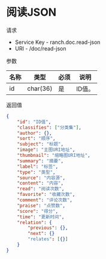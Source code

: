 # 阅读JSON

请求
- Service Key - ranch.doc.read-json
- URI - /doc/read-json

参数

|名称|类型|必须|说明|
|---|---|---|---|
|id|char(36)|是|ID值。|

返回值
```json
{
    "id": "ID值",
    "classifies": ["分类集"],
    "author": {},
    "sort": "顺序",
    "subject": "标题",
    "image": "主图URI地址",
    "thumbnail": "缩略图URI地址",
    "summary": "摘要",
    "label": "标签",
    "type": "类型",
    "source": "内容源",
    "content": "内容",
    "read": "阅读次数",
    "favorite": "收藏次数",
    "comment": "评论次数",
    "praise": "点赞数",
    "score": "得分",
    "time": "更新时间",
    "relation": {
        "previous": {},
        "next": {}
        "relates": [{}]
    }
}
```

